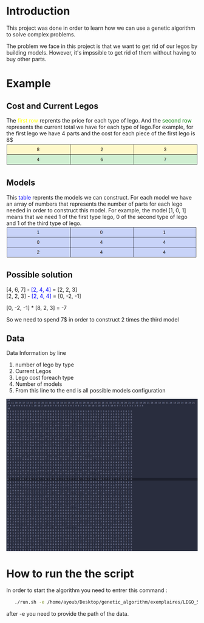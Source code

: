 # Introduction
<p>
This project was done in order to learn how we can use a genetic algorithm to solve complex problems. 
</p>
<p>The problem we face in this project is that we want to get rid of our legos by building models. However, it's impssible to get rid of them without having to buy other parts.</p>

# Example
## Cost and Current Legos
The <span style="color : yellow"> first row</span> reprents the price for each type of lego. And the <span style="color : green"> second row</span> represents the current total we have for each type of lego.For example, for the first lego we have 4 parts and the cost for each piece of the first lego is 8$
![models and prices](images/legos_price.png)

## Models
This <span style="color : blue"> table</span> reprents the models we can construct. For each model we have an array  of numbers that represents the number of parts for each lego needed in order to construct this model. For example, the model [1, 0, 1] means that we need 1 of the first type lego, 0 of the second type of lego and 1 of the third type of lego.
![models and prices](images/models.png)

## Possible solution
[4, 6, 7] - <span style="color : blue"> [2, 4, 4]</span> = [2, 2, 3]<br>
[2, 2, 3] - <span style="color : blue"> [2, 4, 4]</span> = [0, -2, -1]<br>

[0, -2, -1] * [8, 2, 3] = -7 <br>

So we need to spend 7$ in order to construct 2 times the third model


## Data
Data Information by line
<ol>
  <li>number of lego by type</li>
  <li>Current Legos</li>
  <li>Lego cost foreach type</li>
  <li>Number of models</li>
  <li>From this line to the end is all possible models configuration</li>
</ol> 

![models and prices](images/example.png)

# How to run the the script
 In order to start the algorithm you need to entrer this command : 
 ```bash
    ./run.sh -e /home/ayoub/Desktop/genetic_algorithm/exemplaires/LEGO_50_50_100
```
after -e you need to provide the path of the data.
